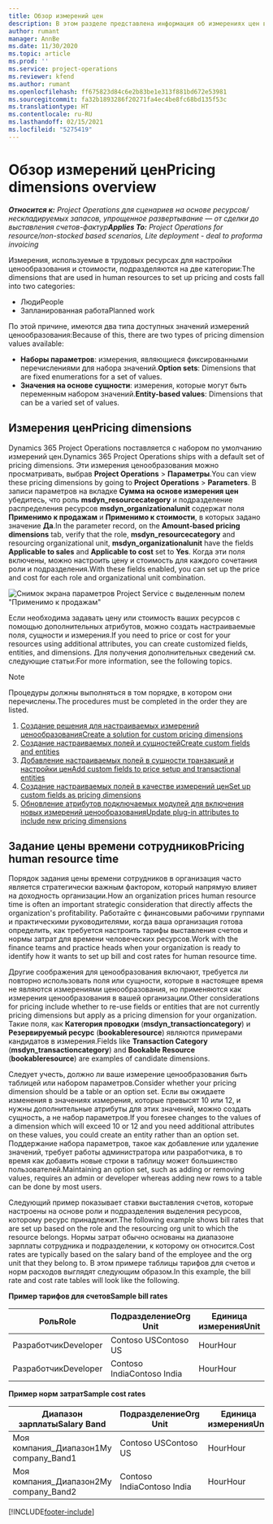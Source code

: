 ```yaml
---
title: Обзор измерений цен
description: В этом разделе представлена информация об измерениях цен в Dynamics 365 Project Operations.
author: rumant
manager: AnnBe
ms.date: 11/30/2020
ms.topic: article
ms.prod: ''
ms.service: project-operations
ms.reviewer: kfend
ms.author: rumant
ms.openlocfilehash: ff675823d84c6e2b83be1e313f881bd672e53981
ms.sourcegitcommit: fa32b1893286f20271fa4ec4be8fc68bd135f53c
ms.translationtype: HT
ms.contentlocale: ru-RU
ms.lasthandoff: 02/15/2021
ms.locfileid: "5275419"
---
```

# <a name="pricing-dimensions-overview"></a><span data-ttu-id="7245b-103">Обзор измерений цен</span><span class="sxs-lookup"><span data-stu-id="7245b-103">Pricing dimensions overview</span></span>

<span data-ttu-id="7245b-104">_**Относится к:** Project Operations для сценариев на основе ресурсов/нескладируемых запасов, упрощенное развертывание — от сделки до выставления счетов-фактур_</span><span class="sxs-lookup"><span data-stu-id="7245b-104">_**Applies To:** Project Operations for resource/non-stocked based scenarios, Lite deployment - deal to proforma invoicing_</span></span>

<span data-ttu-id="7245b-105">Измерения, используемые в трудовых ресурсах для настройки ценообразования и стоимости, подразделяются на две категории:</span><span class="sxs-lookup"><span data-stu-id="7245b-105">The dimensions that are used in human resources to set up pricing and costs fall into two categories:</span></span>

- <span data-ttu-id="7245b-106">Люди</span><span class="sxs-lookup"><span data-stu-id="7245b-106">People</span></span>
- <span data-ttu-id="7245b-107">Запланированная работа</span><span class="sxs-lookup"><span data-stu-id="7245b-107">Planned work</span></span>

<span data-ttu-id="7245b-108">По этой причине, имеются два типа доступных значений измерений ценообразования:</span><span class="sxs-lookup"><span data-stu-id="7245b-108">Because of this, there are two types of pricing dimension values available:</span></span>

- <span data-ttu-id="7245b-109">**Наборы параметров**: измерения, являющиеся фиксированными перечислениями для набора значений.</span><span class="sxs-lookup"><span data-stu-id="7245b-109">**Option sets**: Dimensions that are fixed enumerations for a set of values.</span></span>
- <span data-ttu-id="7245b-110">**Значения на основе сущности**: измерения, которые могут быть переменным набором значений.</span><span class="sxs-lookup"><span data-stu-id="7245b-110">**Entity-based values**: Dimensions that can be a varied set of values.</span></span>

## <a name="pricing-dimensions"></a><span data-ttu-id="7245b-111">Измерения цен</span><span class="sxs-lookup"><span data-stu-id="7245b-111">Pricing dimensions</span></span>

<span data-ttu-id="7245b-112">Dynamics 365 Project Operations поставляется с набором по умолчанию измерений цен.</span><span class="sxs-lookup"><span data-stu-id="7245b-112">Dynamics 365 Project Operations ships with a default set of pricing dimensions.</span></span> <span data-ttu-id="7245b-113">Эти измерения ценообразования можно просматривать, выбрав **Project Operations** > **Параметры**.</span><span class="sxs-lookup"><span data-stu-id="7245b-113">You can view these pricing dimensions by going to **Project Operations** > **Parameters**.</span></span> <span data-ttu-id="7245b-114">В записи параметров на вкладке **Сумма на основе измерения цен** убедитесь, что роль **msdyn_resourcecategory** и подразделение распределения ресурсов **msdyn_organizationalunit** содержат поля **Применимо к продажам** и **Применимо к стоимости**, в которых задано значение **Да**.</span><span class="sxs-lookup"><span data-stu-id="7245b-114">In the parameter record, on the **Amount-based pricing dimensions** tab, verify that the role, **msdyn_resourcecategory** and resourcing organizational unit, **msdyn_organizationalunit** have the fields **Applicable to sales** and **Applicable to cost** set to **Yes**.</span></span> <span data-ttu-id="7245b-115">Когда эти поля включены, можно настроить цену и стоимость для каждого сочетания роли и подразделения.</span><span class="sxs-lookup"><span data-stu-id="7245b-115">With these fields enabled, you can set up the price and cost for each role and organizational unit combination.</span></span>

![Снимок экрана параметров Project Service с выделенным полем "Применимо к продажам"](media/PS-OOB-parameters.png)

<span data-ttu-id="7245b-117">Если необходима задавать цену или стоимость ваших ресурсов с помощью дополнительных атрибутов, можно создать настраиваемые поля, сущности и измерения.</span><span class="sxs-lookup"><span data-stu-id="7245b-117">If you need to price or cost for your resources using additional attributes, you can create customized fields, entities, and dimensions.</span></span> <span data-ttu-id="7245b-118">Для получения дополнительных сведений см. следующие статьи:</span><span class="sxs-lookup"><span data-stu-id="7245b-118">For more information, see the following topics.</span></span> 
  
  > [!NOTE]
  > <span data-ttu-id="7245b-119">Процедуры должны выполняться в том порядке, в котором они перечислены.</span><span class="sxs-lookup"><span data-stu-id="7245b-119">The procedures must be completed in the order they are listed.</span></span>

1. [<span data-ttu-id="7245b-120">Создание решения для настраиваемых измерений ценообразования</span><span class="sxs-lookup"><span data-stu-id="7245b-120">Create a solution for custom pricing dimensions</span></span>](../sales/create-solution-custompd.md)
2. [<span data-ttu-id="7245b-121">Создание настраиваемых полей и сущностей</span><span class="sxs-lookup"><span data-stu-id="7245b-121">Create custom fields and entities</span></span>](create-custom-fields-entities-pricing-dimensions.md)
3. [<span data-ttu-id="7245b-122">Добавление настраиваемых полей в сущности транзакций и настройки цен</span><span class="sxs-lookup"><span data-stu-id="7245b-122">Add custom fields to price setup and transactional entities</span></span>](add-custom-fields-price-setup-transactional-entities.md)
4. [<span data-ttu-id="7245b-123">Создание настраиваемых полей в качестве измерений цен</span><span class="sxs-lookup"><span data-stu-id="7245b-123">Set up custom fields as pricing dimensions</span></span>](set-up-custom-fields-pricing-dimensions.md)
5. [<span data-ttu-id="7245b-124">Обновление атрибутов подключаемых модулей для включения новых измерений ценообразования</span><span class="sxs-lookup"><span data-stu-id="7245b-124">Update plug-in attributes to include new pricing dimensions</span></span>](update-plugin-attributes-pd.md)


## <a name="pricing-human-resource-time"></a><span data-ttu-id="7245b-125">Задание цены времени сотрудников</span><span class="sxs-lookup"><span data-stu-id="7245b-125">Pricing human resource time</span></span>
<span data-ttu-id="7245b-126">Порядок задания цены времени сотрудников в организация часто является стратегически важным фактором, который напрямую влияет на доходность организации.</span><span class="sxs-lookup"><span data-stu-id="7245b-126">How an organization prices human resource time is often an important strategic consideration that directly affects the organization's profitability.</span></span> <span data-ttu-id="7245b-127">Работайте с финансовыми рабочими группами и практическими руководителями, когда ваша организация готова определить, как требуется настроить тарифы выставления счетов и нормы затрат для времени человеческих ресурсов.</span><span class="sxs-lookup"><span data-stu-id="7245b-127">Work with the finance teams and practice heads when your organization is ready to identify how it wants to set up bill and cost rates for human resource time.</span></span>

<span data-ttu-id="7245b-128">Другие соображения для ценообразования включают, требуется ли повторно использовать поля или сущности, которые в настоящее время не являются измерениями ценообразования, но применяются как измерения ценообразования в вашей организации.</span><span class="sxs-lookup"><span data-stu-id="7245b-128">Other considerations for pricing include whether to re-use fields or entities that are not currently pricing dimensions but apply as a pricing dimension for your organization.</span></span> <span data-ttu-id="7245b-129">Такие поля, как **Категория проводки** (**msdyn_transactioncategory**) и **Резервируемый ресурс** (**bookableresource**) являются примерами кандидатов в измерения.</span><span class="sxs-lookup"><span data-stu-id="7245b-129">Fields like **Transaction Category** (**msdyn_transactioncategory**) and **Bookable Resource** (**bookableresource**) are examples of candidate dimensions.</span></span> 

<span data-ttu-id="7245b-130">Следует учесть, должно ли ваше измерение ценообразования быть таблицей или набором параметров.</span><span class="sxs-lookup"><span data-stu-id="7245b-130">Consider whether your pricing dimension should be a table or an option set.</span></span> <span data-ttu-id="7245b-131">Если вы ожидаете изменения в значениях измерения, которые превысят 10 или 12, и нужны дополнительные атрибуты для этих значений, можно создать сущность, а не набор параметров.</span><span class="sxs-lookup"><span data-stu-id="7245b-131">If you foresee changes to the values of a dimension which will exceed 10 or 12 and you need additional attributes on these values, you could create an entity rather than an option set.</span></span> <span data-ttu-id="7245b-132">Поддержание набора параметров, такое как добавление или удаление значений, требует работы администратора или разработчика, в то время как добавить новые строки в таблицу может большинство пользователей.</span><span class="sxs-lookup"><span data-stu-id="7245b-132">Maintaining an option set, such as adding or removing values, requires an admin or developer whereas adding new rows to a table can be done by most users.</span></span>

<span data-ttu-id="7245b-133">Следующий пример показывает ставки выставления счетов, которые настроены на основе роли и подразделения выделения ресурсов, которому ресурс принадлежит.</span><span class="sxs-lookup"><span data-stu-id="7245b-133">The following example shows bill rates that are set up based on the role and the resourcing org unit to which the resource belongs.</span></span> <span data-ttu-id="7245b-134">Нормы затрат обычно основаны на диапазоне зарплаты сотрудника и подразделении, к которому он относится.</span><span class="sxs-lookup"><span data-stu-id="7245b-134">Cost rates are typically based on the salary band of the employee and the org unit that they belong to.</span></span> <span data-ttu-id="7245b-135">В этом примере таблицы тарифов для счетов и норм расходов выглядят следующим образом.</span><span class="sxs-lookup"><span data-stu-id="7245b-135">In this example, the bill rate and cost rate tables will look like the following.</span></span>

<span data-ttu-id="7245b-136">**Пример тарифов для счетов**</span><span class="sxs-lookup"><span data-stu-id="7245b-136">**Sample bill rates**</span></span>

| <span data-ttu-id="7245b-137">Роль</span><span class="sxs-lookup"><span data-stu-id="7245b-137">Role</span></span>        | <span data-ttu-id="7245b-138">Подразделение</span><span class="sxs-lookup"><span data-stu-id="7245b-138">Org Unit</span></span>    |<span data-ttu-id="7245b-139">Единица измерения</span><span class="sxs-lookup"><span data-stu-id="7245b-139">Unit</span></span>      |<span data-ttu-id="7245b-140">Цена</span><span class="sxs-lookup"><span data-stu-id="7245b-140">Price</span></span>      |<span data-ttu-id="7245b-141">Валюта</span><span class="sxs-lookup"><span data-stu-id="7245b-141">Currency</span></span>  |
| ------------|-------------|----------|----------:|----------|
| <span data-ttu-id="7245b-142">Разработчик</span><span class="sxs-lookup"><span data-stu-id="7245b-142">Developer</span></span>   | <span data-ttu-id="7245b-143">Contoso US</span><span class="sxs-lookup"><span data-stu-id="7245b-143">Contoso US</span></span>  |<span data-ttu-id="7245b-144">Hour</span><span class="sxs-lookup"><span data-stu-id="7245b-144">Hour</span></span> | <span data-ttu-id="7245b-145">200</span><span class="sxs-lookup"><span data-stu-id="7245b-145">200</span></span>|<span data-ttu-id="7245b-146">Доллар США</span><span class="sxs-lookup"><span data-stu-id="7245b-146">USD</span></span>     |
| <span data-ttu-id="7245b-147">Разработчик</span><span class="sxs-lookup"><span data-stu-id="7245b-147">Developer</span></span>   | <span data-ttu-id="7245b-148">Contoso India</span><span class="sxs-lookup"><span data-stu-id="7245b-148">Contoso India</span></span> |<span data-ttu-id="7245b-149">Hour</span><span class="sxs-lookup"><span data-stu-id="7245b-149">Hour</span></span>|   <span data-ttu-id="7245b-150">112</span><span class="sxs-lookup"><span data-stu-id="7245b-150">112</span></span>|<span data-ttu-id="7245b-151">Доллар США</span><span class="sxs-lookup"><span data-stu-id="7245b-151">USD</span></span>     |


<span data-ttu-id="7245b-152">**Пример норм затрат**</span><span class="sxs-lookup"><span data-stu-id="7245b-152">**Sample cost rates**</span></span>

| <span data-ttu-id="7245b-153">Диапазон зарплаты</span><span class="sxs-lookup"><span data-stu-id="7245b-153">Salary Band</span></span>     | <span data-ttu-id="7245b-154">Подразделение</span><span class="sxs-lookup"><span data-stu-id="7245b-154">Org Unit</span></span>    |<span data-ttu-id="7245b-155">Единица измерения</span><span class="sxs-lookup"><span data-stu-id="7245b-155">Unit</span></span>      |<span data-ttu-id="7245b-156">Цена</span><span class="sxs-lookup"><span data-stu-id="7245b-156">Price</span></span>      |<span data-ttu-id="7245b-157">Валюта</span><span class="sxs-lookup"><span data-stu-id="7245b-157">Currency</span></span>  |
| ----------------|-------------|----------|----------:|----------|
| <span data-ttu-id="7245b-158">Моя компания_Диапазон1</span><span class="sxs-lookup"><span data-stu-id="7245b-158">My company_Band1</span></span> | <span data-ttu-id="7245b-159">Contoso US</span><span class="sxs-lookup"><span data-stu-id="7245b-159">Contoso US</span></span>  |<span data-ttu-id="7245b-160">Hour</span><span class="sxs-lookup"><span data-stu-id="7245b-160">Hour</span></span> | <span data-ttu-id="7245b-161">145</span><span class="sxs-lookup"><span data-stu-id="7245b-161">145</span></span>|<span data-ttu-id="7245b-162">Доллар США</span><span class="sxs-lookup"><span data-stu-id="7245b-162">USD</span></span>     |
| <span data-ttu-id="7245b-163">Моя компания_Диапазон2</span><span class="sxs-lookup"><span data-stu-id="7245b-163">My company_Band2</span></span> | <span data-ttu-id="7245b-164">Contoso India</span><span class="sxs-lookup"><span data-stu-id="7245b-164">Contoso India</span></span> |<span data-ttu-id="7245b-165">Hour</span><span class="sxs-lookup"><span data-stu-id="7245b-165">Hour</span></span>|   <span data-ttu-id="7245b-166">67</span><span class="sxs-lookup"><span data-stu-id="7245b-166">67</span></span>|<span data-ttu-id="7245b-167">Доллар США</span><span class="sxs-lookup"><span data-stu-id="7245b-167">USD</span></span>     |


[!INCLUDE[footer-include](../includes/footer-banner.md)]